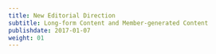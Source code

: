 ```yaml
---
title: New Editorial Direction
subtitle: Long-form Content and Member-generated Content
publishdate: 2017-01-07
weight: 01
---
```

